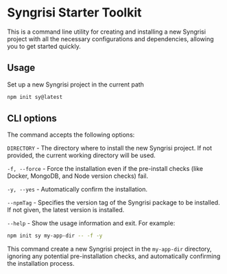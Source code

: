 # Syngrisi Starter Toolkit

This is a command line utility for creating and installing a new Syngrisi project with all the necessary configurations and dependencies, allowing you to get started quickly.

## Usage

Set up a new Syngrisi project in the current path

```bash
npm init sy@latest
```

## CLI options
The command accepts the following options:

`DIRECTORY` - The directory where to install the new Syngrisi project. If not provided, the current working directory will be used.

`-f, --force` - Force the installation even if the pre-install checks (like Docker, MongoDB, and Node version checks) fail.

`-y, --yes` - Automatically confirm the installation.

`--npmTag` - Specifies the version tag of the Syngrisi package to be installed. If not given, the latest version is installed.

`--help` - Show the usage information and exit.
For example:

```bash
npm init sy my-app-dir -- -f -y
```

This command create a new Syngrisi project in the `my-app-dir` directory, ignoring any potential pre-installation checks, and automatically confirming the installation process.



